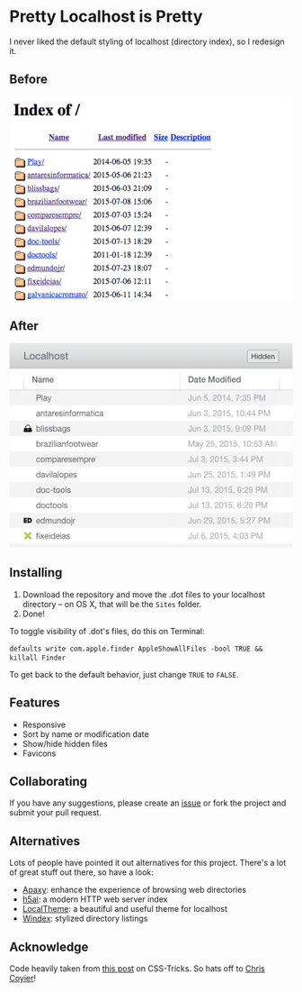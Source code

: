 # Pretty Localhost is Pretty

I never liked the default styling of localhost (directory index), so I redesign it.

## Before

![Localhost Before](before.png)

## After

![Localhost After](after.png)

## Installing

1. Download the repository and move the .dot files to your localhost directory – on OS X, that will be the `Sites` folder.
2. Done!

To toggle visibility of .dot's files, do this on Terminal:

    defaults write com.apple.finder AppleShowAllFiles -bool TRUE && killall Finder

To get back to the default behavior, just change `TRUE` to `FALSE`.

## Features

- Responsive
- Sort by name or modification date
- Show/hide hidden files
- Favicons

## Collaborating

If you have any suggestions, please create an [issue](https://github.com/edmundojr/localhost/issues) or fork the project and submit your pull request.

## Alternatives

Lots of people have pointed it out alternatives for this project. There's a lot of great stuff out there, so have a look:

- [Apaxy](http://adamwhitcroft.com/apaxy/): enhance the experience of browsing web directories
- [h5ai](https://larsjung.de/h5ai/): a modern HTTP web server index
- [LocalTheme](https://github.com/VictorCamargo/LocalTheme): a beautiful and useful theme for localhost
- [Windex](https://github.com/desandro/windex): stylized directory listings

## Acknowledge

Code heavily taken from [this post](https://css-tricks.com/snippets/php/display-styled-directory-contents/) on CSS-Tricks. So hats off to [Chris Coyier](https://twitter.com/chriscoyier)!
